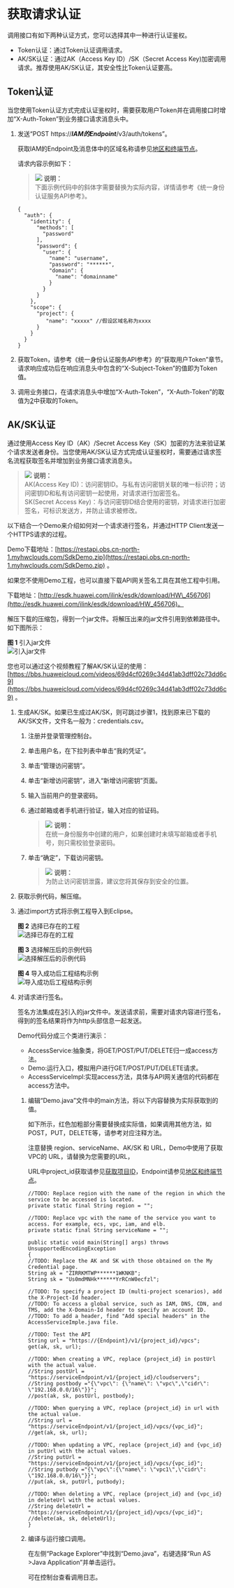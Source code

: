 # 获取请求认证<a name="aos_02_0004"></a>

调用接口有如下两种认证方式，您可以选择其中一种进行认证鉴权。

-   Token认证：通过Token认证调用请求。
-   AK/SK认证：通过AK（Access Key ID）/SK（Secret Access Key\)加密调用请求。推荐使用AK/SK认证，其安全性比Token认证要高。

## Token认证<a name="zh-cn_topic_0091607401_section2417768214391"></a>

当您使用Token认证方式完成认证鉴权时，需要获取用户Token并在调用接口时增加“X-Auth-Token”到业务接口请求消息头中。

1.  发送“POST https://_**IAM的Endpoint**_/v3/auth/tokens”。

    获取IAM的Endpoint及消息体中的区域名称请参见[地区和终端节点](http://developer.huaweicloud.com/endpoint)。

    请求内容示例如下：

    >![](public_sys-resources/icon-note.gif) **说明：**   
    >下面示例代码中的斜体字需要替换为实际内容，详情请参考《统一身份认证服务API参考》。  

    ```
    {
      "auth": {
        "identity": {
          "methods": [
            "password"
          ],
          "password": {
            "user": {
              "name": "username",
              "password": "******",
              "domain": {
                "name": "domainname"
              }
            }
          }
        },
        "scope": {
          "project": {
             "name": "xxxxx" //假设区域名称为xxxx
          }
        }
      }
    }
    ```

2.  <a name="zh-cn_topic_0091607401_li614014170483"></a>获取Token，请参考《统一身份认证服务API参考》的“获取用户Token”章节。请求响应成功后在响应消息头中包含的“X-Subject-Token”的值即为Token值。
3.  调用业务接口，在请求消息头中增加“X-Auth-Token”，“X-Auth-Token”的取值为[2](#zh-cn_topic_0091607401_li614014170483)中获取的Token。

## AK/SK认证<a name="zh-cn_topic_0091607401_section0390282152"></a>

通过使用Access Key ID（AK）/Secret Access Key（SK）加密的方法来验证某个请求发送者身份。当您使用AK/SK认证方式完成认证鉴权时，需要通过请求签名流程获取签名并增加到业务接口请求消息头。

>![](public_sys-resources/icon-note.gif) **说明：**   
>AK\(Access Key ID\)：访问密钥ID。与私有访问密钥关联的唯一标识符；访问密钥ID和私有访问密钥一起使用，对请求进行加密签名。  
>SK\(Secret Access Key\)：与访问密钥ID结合使用的密钥，对请求进行加密签名，可标识发送方，并防止请求被修改。  

以下结合一个Demo来介绍如何对一个请求进行签名，并通过HTTP Client发送一个HTTPS请求的过程。

Demo下载地址：[https://restapi.obs.cn-north-1.myhwclouds.com/SdkDemo.zip](https://restapi.obs.cn-north-1.myhwclouds.com/SdkDemo.zip)  。

如果您不使用Demo工程，也可以直接下载API网关签名工具在其他工程中引用。

下载地址：[http://esdk.huawei.com/ilink/esdk/download/HW\_456706](http://esdk.huawei.com/ilink/esdk/download/HW_456706)。

解压下载的压缩包，得到一个jar文件。将解压出来的jar文件引用到依赖路径中。如下图所示：

**图 1**  引入jar文件<a name="zh-cn_topic_0091607401_fig54371648183113"></a>  
![](figures/引入jar文件.png "引入jar文件")

您也可以通过这个视频教程了解AK/SK认证的使用：[https://bbs.huaweicloud.com/videos/69d4cf0269c34d41ab3dff02c73dd6c9](https://bbs.huaweicloud.com/videos/69d4cf0269c34d41ab3dff02c73dd6c9)  。

1.  生成AK/SK。如果已生成过AK/SK，则可跳过步骤1，找到原来已下载的AK/SK文件，文件名一般为：credentials.csv。
    1.  注册并登录管理控制台。
    2.  单击用户名，在下拉列表中单击“我的凭证”。

    1.  单击“管理访问密钥”。
    2.  单击“新增访问密钥”，进入“新增访问密钥”页面。
    3.  输入当前用户的登录密码。
    4.  通过邮箱或者手机进行验证，输入对应的验证码。

        >![](public_sys-resources/icon-note.gif) **说明：**   
        >在统一身份服务中创建的用户，如果创建时未填写邮箱或者手机号，则只需校验登录密码。  

    5.  单击“确定”，下载访问密钥。

        >![](public_sys-resources/icon-note.gif) **说明：**   
        >为防止访问密钥泄露，建议您将其保存到安全的位置。  


2.  获取示例代码，解压缩。
3.  <a name="zh-cn_topic_0091607401_li19564155663214"></a>通过import方式将示例工程导入到Eclipse。

    **图 2**  选择已存在的工程<a name="zh-cn_topic_0091607401_fig16546145205014"></a>  
    ![](figures/选择已存在的工程.png "选择已存在的工程")

    **图 3**  选择解压后的示例代码<a name="zh-cn_topic_0091607401_fig767232218519"></a>  
    ![](figures/选择解压后的示例代码.png "选择解压后的示例代码")

    **图 4**  导入成功后工程结构示例<a name="zh-cn_topic_0091607401_fig159778103242"></a>  
    ![](figures/导入成功后工程结构示例.png "导入成功后工程结构示例")

4.  对请求进行签名。

    签名方法集成在[3](#zh-cn_topic_0091607401_li19564155663214)引入的jar文件中。发送请求前，需要对请求内容进行签名，得到的签名结果将作为http头部信息一起发送。

    Demo代码分成三个类进行演示：

    -   AccessService:抽象类，将GET/POST/PUT/DELETE归一成access方法。
    -   Demo:运行入口，模拟用户进行GET/POST/PUT/DELETE请求。
    -   AccessServiceImpl:实现access方法，具体与API网关通信的代码都在access方法中。

    1.  编辑“Demo.java”文件中的main方法，将以下内容替换为实际获取到的值。

        如下所示，红色加粗部分需要替换成实际值，如果调用其他方法，如POST，PUT，DELETE等，请参考对应注释方法。

        注意替换 region、serviceName、AK/SK 和 URL，Demo中使用了获取VPC的 URL，请替换为您需要的URL，

        URL中project\_id获取请参见[获取项目ID](获取项目ID.md#aos_02_0005)，Endpoint请参见[地区和终端节点](http://developer.huaweicloud.com/endpoint)。

        ```
        //TODO: Replace region with the name of the region in which the service to be accessed is located. 
        private static final String region = "";
        
        //TODO: Replace vpc with the name of the service you want to access. For example, ecs, vpc, iam, and elb.
        private static final String serviceName = "";
        
        public static void main(String[] args) throws UnsupportedEncodingException
        {
        //TODO: Replace the AK and SK with those obtained on the My Credential page.
        String ak = "ZIRRKMTWP******1WKNKB";
        String sk = "Us0mdMNHk******YrRCnW0ecfzl";
        
        //TODO: To specify a project ID (multi-project scenarios), add the X-Project-Id header.
        //TODO: To access a global service, such as IAM, DNS, CDN, and TMS, add the X-Domain-Id header to specify an account ID.
        //TODO: To add a header, find "Add special headers" in the AccessServiceImple.java file.
        
        //TODO: Test the API
        String url = "https://{Endpoint}/v1/{project_id}/vpcs";
        get(ak, sk, url);
        
        //TODO: When creating a VPC, replace {project_id} in postUrl with the actual value.
        //String postUrl = "https://serviceEndpoint/v1/{project_id}/cloudservers";
        //String postbody ="{\"vpc\": {\"name\": \"vpc\",\"cidr\": \"192.168.0.0/16\"}}";
        //post(ak, sk, postUrl, postbody);
        
        //TODO: When querying a VPC, replace {project_id} in url with the actual value.
        //String url = "https://serviceEndpoint/v1/{project_id}/vpcs/{vpc_id}";
        //get(ak, sk, url);
        
        //TODO: When updating a VPC, replace {project_id} and {vpc_id} in putUrl with the actual values.
        //String putUrl = "https://serviceEndpoint/v1/{project_id}/vpcs/{vpc_id}";
        //String putbody ="{\"vpc\":{\"name\": \"vpc1\",\"cidr\": \"192.168.0.0/16\"}}";
        //put(ak, sk, putUrl, putbody);
        
        //TODO: When deleting a VPC, replace {project_id} and {vpc_id} in deleteUrl with the actual values.
        //String deleteUrl = "https://serviceEndpoint/v1/{project_id}/vpcs/{vpc_id}";
        //delete(ak, sk, deleteUrl);
        }
        ```

    2.  编译与运行接口调用。

        在左侧“Package Explorer”中找到“Demo.java”，右键选择“Run AS \>Java Application”并单击运行。

        可在控制台查看调用日志。



